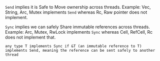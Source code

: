 `Send` implies it is Safe to Move ownership across threads. Example: Vec, String, Arc, Mutex implements `Send` whereas Rc, Raw pointer does not implement.

`Sync`	implies we can safely Share immutable references across threads. Example: Arc, Mutex, RwLock implements `Sync` whereas Cell, RefCell, Rc does not implement that.

`any type T implements Sync if &T (an immutable reference to T) implements Send, meaning the reference can be sent safely to another thread`

